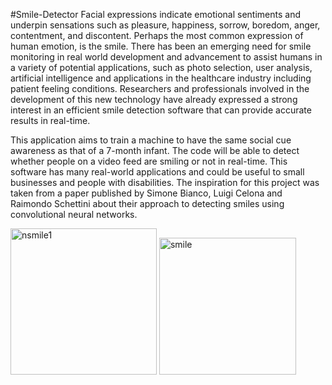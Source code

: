 #Smile-Detector
Facial expressions indicate emotional sentiments and underpin sensations such as pleasure, happiness, sorrow, boredom, anger, contentment, and discontent. Perhaps the most common expression of human emotion, is the smile. There has been an emerging need for smile monitoring in real world development and advancement to assist humans in a variety of potential applications, such as photo selection, user analysis, artificial intelligence and applications in the healthcare industry including patient feeling conditions. Researchers and professionals involved in the development of this new technology have already expressed a strong interest in an efficient smile detection software that can provide accurate results in real-time.

This application aims to train a machine to have the same social cue awareness as that of a 7-month infant. The code will be able to detect whether people on a video feed are smiling or not in real-time. This software has many real-world applications and could be useful to small businesses and people with disabilities. The inspiration for this project was taken from a paper published by Simone Bianco, Luigi Celona and Raimondo Schettini about their approach to detecting smiles using convolutional neural networks.

<img width="234" alt="nsmile1" src="https://user-images.githubusercontent.com/47064881/188987005-5cd045a7-409c-43fa-b44b-612a3e7408dd.png"> <img width="219" alt="smile" src="https://user-images.githubusercontent.com/47064881/188987093-249dbd86-ba72-494a-9960-11c522758d31.png">


